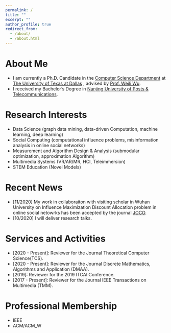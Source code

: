 ```yaml
---
permalink: /
title: ""
excerpt: ""
author_profile: true
redirect_from: 
  - /about/
  - /about.html
---
```


# About Me 
* I am currently a Ph.D. Candidate in the [Computer Science Department](https://cs.utdallas.edu/) at [The University of Texas at Dallas](https://www.utdallas.edu/) , advised by [Prof. Weili Wu](https://personal.utdallas.edu/~weiliwu/).
* I received my Bachelor’s Degree in [Nanjing University of Posts & Telecommunications](http://www.njupt.edu.cn/en/).

# Research Interests
* Data Science (graph data mining, data-driven Computation, machine learning, deep learning)
* Social Computing (computational influence problems, misinformation analysis in online social networks)
* Measurement and Algorithm Design & Analysis (submodular optimization, approximation Algorithm)
* Multimedia Systems (VR/AR/MR, HCI, Teleimmersion)
* STEM Education (Novel Models)

# Recent News
* [11/2020] My work in collaboraiton with visiting scholar in Wuhan University on Influence Maximization Discount Allocation problem in online social netowrks has been accepted by the journal [JOCO](https://www.springer.com/journal/10878). 
* [10/2020] I will deliver research talks.

# Services and Activities
* [2020 - Present]: Reviewer for the Journal Theoretical Computer Science(TCS).
* [2020 - Present]: Reviewer for the Journal Discrete Mathematics, Algorithms and Application (DMAA).
* [2019]: Reviewer for the 2019 ITCAI Conference.
* [2017 - Present]: Reviewer for the Journal IEEE Transactions on Multimedia (TMM).

# Professional Membership
* IEEE
* ACM/ACM_W

